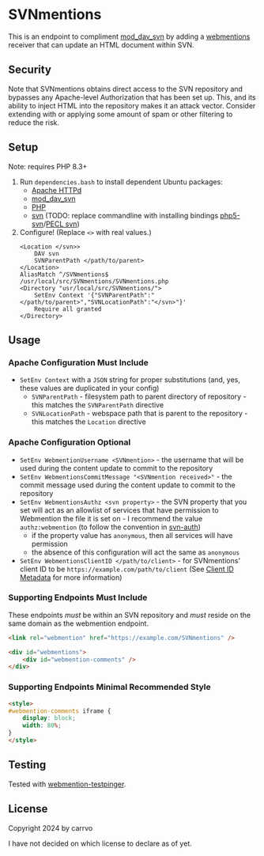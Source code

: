 # SVNmentions

This is an endpoint to compliment [mod_dav_svn](https://svnbook.red-bean.com/en/1.7/svn.ref.mod_dav_svn.conf.html)
by adding a [webmentions](https://www.w3.org/TR/webmention/) receiver that can update an HTML document within SVN.

## Security

Note that SVNmentions obtains direct access to the SVN repository and bypasses any Apache-level Authorization that has been set up. This, and its ability to inject HTML into the repository makes it an attack vector. Consider extending with or applying some amount of spam or other filtering to reduce the risk.

## Setup

Note: requires PHP 8.3+

1. Run `dependencies.bash` to install dependent Ubuntu packages:
    - [Apache HTTPd](https://httpd.apache.org/)
    - [mod_dav_svn](https://svnbook.red-bean.com/en/1.7/svn.ref.mod_dav_svn.conf.html)
    - [PHP](https://www.php.net/)
    - [svn](http://subversion.apache.org/) (TODO: replace commandline with installing bindings [php5-svn](https://www.php.net/manual/en/book.svn.php)/[PECL svn](https://pecl.php.net/package/svn))
1. Configure! (Replace `<>` with real values.)
    ```
    <Location </svn>>
	    DAV svn
	    SVNParentPath </path/to/parent>
    </Location>
    AliasMatch ^/SVNmentions$ /usr/local/src/SVNmentions/SVNmentions.php
    <Directory "usr/local/src/SVNmentions/">
	    SetEnv Context '{"SVNParentPath":"</path/to/parent>","SVNLocationPath":"</svn>"}'
        Require all granted
    </Directory>
    ```

## Usage

### Apache Configuration Must Include
- `SetEnv Context` with a `JSON` string for proper substitutions (and, yes, these values are duplicated in your config)
    - `SVNParentPath` - filesystem path to parent directory of repository - this matches the `SVNParentPath` directive
    - `SVNLocationPath` - webspace path that is parent to the repository - this matches the `Location` directive

### Apache Configuration Optional
- `SetEnv WebmentionUsername <SVNmention>` - the username that will be used during the content update to commit to the repository
- `SetEnv WebmentionsCommitMessage "<SVNmention received>"` - the commit message used during the content update to commit to the repository
- `SetEnv WebmentionsAuthz <svn property>` - the SVN property that you set will act as an allowlist of services that have permission to Webmention the file it is set on - I recommend the value `authz:webmention` (to follow the convention in [svn-auth](https://github.com/carrvo/svn-auth))
    - if the property value has `anonymous`, then all services will have permission
    - the absence of this configuration will act the same as `anonymous`
- `SetEnv WebmentionsClientID </path/to/client>` - for SVNmentions' client ID to be `https://example.com/path/to/client` (See [Client ID Metadata](https://datatracker.ietf.org/doc/html/draft-parecki-oauth-client-id-metadata-document) for more information)

### Supporting Endpoints Must Include
These endpoints *must* be within an SVN repository and *must* reside on the same domain as the webmention endpoint.
```html
<link rel="webmention" href="https://example.com/SVNmentions" />
```

```html
<div id="webmentions">
    <div id="webmention-comments" />
</div>
```

### Supporting Endpoints Minimal Recommended Style

```html
<style>
#webmention-comments iframe {
	display: block;
	width: 80%;
}
</style>
```

## Testing

Tested with [webmention-testpinger](https://github.com/voxpelli/node-webmention-testpinger).

## License

Copyright 2024 by carrvo

I have not decided on which license to declare as of yet.

